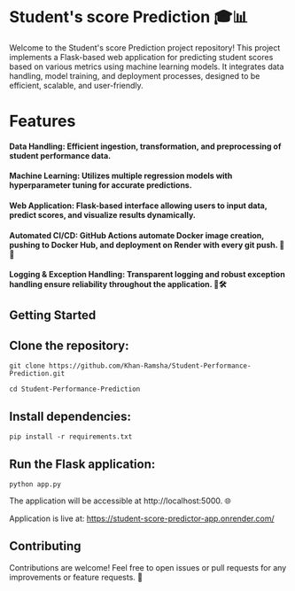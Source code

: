 # Student's score Prediction 🎓📊

Welcome to the Student's score Prediction project repository! 
This project implements a Flask-based web application for predicting student scores based on various metrics using machine learning models. 
It integrates data handling, model training, and deployment processes, designed to be efficient, scalable, and user-friendly.

# Features

#### Data Handling: Efficient ingestion, transformation, and preprocessing of student performance data.

#### Machine Learning: Utilizes multiple regression models with hyperparameter tuning for accurate predictions.

#### Web Application: Flask-based interface allowing users to input data, predict scores, and visualize results dynamically.

#### Automated CI/CD: GitHub Actions automate Docker image creation, pushing to Docker Hub, and deployment on Render with every git push. 🐳🚀

#### Logging & Exception Handling: Transparent logging and robust exception handling ensure reliability throughout the application. 📝🛠️

## Getting Started
## Clone the repository:

``git clone https://github.com/Khan-Ramsha/Student-Performance-Prediction.git``

```cd Student-Performance-Prediction```

## Install dependencies:

```pip install -r requirements.txt```

## Run the Flask application:

```python app.py```

The application will be accessible at http://localhost:5000. 🌐

Application is live at: https://student-score-predictor-app.onrender.com/

## Contributing
Contributions are welcome! Feel free to open issues or pull requests for any improvements or feature requests. 🙌
